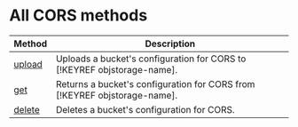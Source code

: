 # All CORS methods

| Method | Description |
| ----- | ----- |
| [upload](cors/upload.md) | Uploads a bucket's configuration for CORS to [!KEYREF objstorage-name]. |
| [get](cors/get.md) | Returns a bucket's configuration for CORS from [!KEYREF objstorage-name]. |
| [delete](cors/delete.md) | Deletes a bucket's configuration for CORS. |

